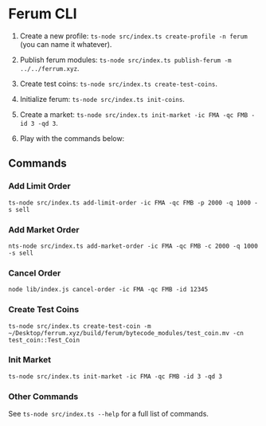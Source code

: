 # Ferum CLI

1. Create a new profile: `ts-node src/index.ts create-profile -n ferum` (you can name it whatever).

1. Publish ferum modules: `ts-node src/index.ts publish-ferum -m ../../ferrum.xyz`.

1. Create test coins: `ts-node src/index.ts create-test-coins`.

1. Initialize ferum: `ts-node src/index.ts init-coins`.

1. Create a market: `ts-node src/index.ts init-market -ic FMA -qc FMB -id 3 -qd 3`.

1. Play with the commands below:

## Commands

### Add Limit Order

```terminal
ts-node src/index.ts add-limit-order -ic FMA -qc FMB -p 2000 -q 1000 -s sell
```

### Add Market Order

```terminal
nts-node src/index.ts add-market-order -ic FMA -qc FMB -c 2000 -q 1000 -s sell
```

### Cancel Order

```terminal
node lib/index.js cancel-order -ic FMA -qc FMB -id 12345
```

### Create Test Coins

```terminal
ts-node src/index.ts create-test-coin -m ~/Desktop/ferrum.xyz/build/ferum/bytecode_modules/test_coin.mv -cn test_coin::Test_Coin
```

### Init Market

```terminal
ts-node src/index.ts init-market -ic FMA -qc FMB -id 3 -qd 3
```

### Other Commands

See `ts-node src/index.ts --help` for a full list of commands.



